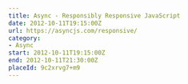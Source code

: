 ```yaml
---
title: Async - Responsibly Responsive JavaScript
date: 2012-10-11T19:15:00Z
url: https://asyncjs.com/responsive/
category:
- Async
start: 2012-10-11T19:15:00Z
end: 2012-10-11T21:30:00Z
placeId: 9c2xrvg7+m9
---
```

